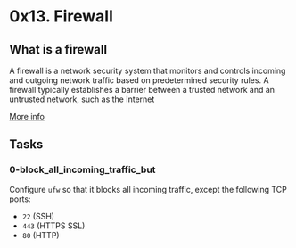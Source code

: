 # 0x13. Firewall

## What is a firewall

A firewall is a network security system that monitors and controls incoming and outgoing network traffic based on predetermined security rules. A firewall typically establishes a barrier between a trusted network and an untrusted network, such as the Internet

[More info](https://en.wikipedia.org/wiki/Firewall_%28computing%29)

## Tasks

### 0-block_all_incoming_traffic_but

Configure `ufw` so that it blocks all incoming traffic, except the following TCP ports:

- `22` (SSH)
- `443` (HTTPS SSL)
- `80` (HTTP)

